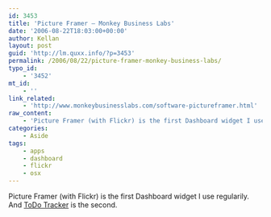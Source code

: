 ```yaml
---
id: 3453
title: 'Picture Framer – Monkey Business Labs'
date: '2006-08-22T18:03:00+00:00'
author: Kellan
layout: post
guid: 'http://lm.quxx.info/?p=3453'
permalink: /2006/08/22/picture-framer-monkey-business-labs/
typo_id:
    - '3452'
mt_id:
    - ''
link_related:
    - 'http://www.monkeybusinesslabs.com/software-pictureframer.html'
raw_content:
    - 'Picture Framer (with Flickr) is the first Dashboard widget I use regularily.  And [ToDo Tracker](http://www.monkeybusinesslabs.com/software-todotracker.html) is the second.'
categories:
    - Aside
tags:
    - apps
    - dashboard
    - flickr
    - osx
---
```


Picture Framer (with Flickr) is the first Dashboard widget I use regularily. And [ToDo Tracker](http://www.monkeybusinesslabs.com/software-todotracker.html) is the second.